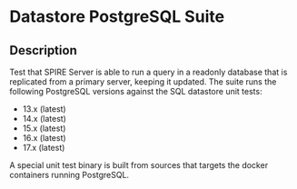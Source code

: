 # Datastore PostgreSQL Suite

## Description

Test that SPIRE Server is able to run a query in a readonly database that is replicated from a primary server, keeping it updated.
The suite runs the following PostgreSQL versions against the SQL datastore unit tests:

- 13.x (latest)
- 14.x (latest)
- 15.x (latest)
- 16.x (latest)
- 17.x (latest)

A special unit test binary is built from sources that targets the docker
containers running PostgreSQL.
